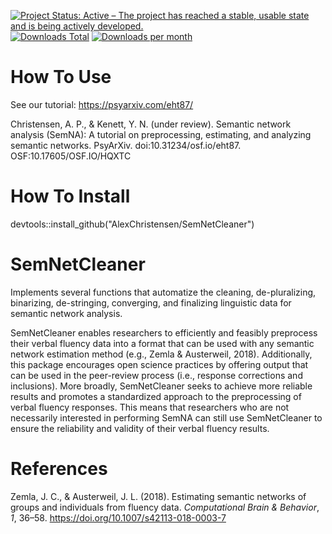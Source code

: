 [![Project Status: Active – The project has reached a stable, usable state and is being actively developed.](https://www.repostatus.org/badges/latest/active.svg)](https://www.repostatus.org/#active)[![Downloads Total](https://cranlogs.r-pkg.org/badges/grand-total/SemNetCleaner?color=brightgreen)](https://cran.r-project.org/package=SemNetCleaner) [![Downloads per month](http://cranlogs.r-pkg.org/badges/SemNetCleaner?color=brightgreen)](https://cran.r-project.org/package=SemNetCleaner) 

# How To Use
See our tutorial: https://psyarxiv.com/eht87/

Christensen, A. P., & Kenett, Y. N. (under review). Semantic network analysis (SemNA): A tutorial on preprocessing, estimating, and analyzing    semantic networks. PsyArXiv. doi:10.31234/osf.io/eht87. OSF:10.17605/OSF.IO/HQXTC

# How To Install
devtools::install_github("AlexChristensen/SemNetCleaner")

# SemNetCleaner
Implements several functions that automatize the cleaning, de-pluralizing, binarizing, de-stringing, converging,
and finalizing linguistic data for semantic network analysis.

SemNetCleaner enables researchers to efficiently and feasibly preprocess their verbal fluency data into a format that can be used with any semantic network estimation method (e.g., Zemla & Austerweil, 2018). Additionally, this package encourages open science practices by offering output that can be used in the peer-review process (i.e., response corrections and inclusions). More broadly, SemNetCleaner seeks to achieve more reliable results and promotes a standardized approach to the preprocessing of verbal fluency responses. This means that researchers who are not necessarily interested in performing SemNA can still use SemNetCleaner to ensure the reliability and validity of their verbal fluency results.

# References
Zemla, J. C., & Austerweil, J. L. (2018). Estimating semantic networks of groups and
individuals from fluency data. *Computational Brain & Behavior*, *1*, 36–58.
https://doi.org/10.1007/s42113-018-0003-7
